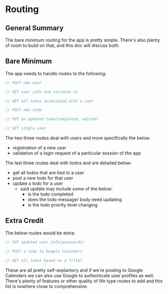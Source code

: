 # Routing

## General Summary

The bare minimum routing for the app is pretty simple. There's also plenty of room to build on that, and this doc will discuss both.

## Bare Minimum

The app needs to handle routes to the following:
```js
// POST new user

// GET user info and validate it

// GET all todos associated with a user

// POST new todo

// PUT an updated todo(completed, edited)

// GET single user
```

The two three routes deal with users and more specifically the below:
- registration of a new user
- validation of a login request of a particular session of the app

The last three routes deal with todos and are detailed below:
- get all todos that are tied to a user
- post a new todo for that user
- update a todo for a user
  - said update may include some of the below:
    - is the todo completed
    - does the todo message/ body need updating
    - is the todo priority level changing

## Extra Credit

The below routes would be extra:
```js
// PUT updated user info(passwords)

// POST a todo to Google Calendars

// GET all todos based on a filter
```

These are all pretty self-explantory and if we're posting to Google Calendars we can also use Google to authenticate user profiles as well. There's plenty of features or other quality of life type routes to add and this list is nowhere close to comprehensive.
